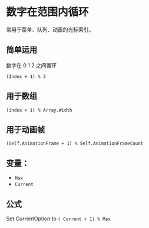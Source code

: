 # 数字在范围内循环

常用于菜单、队列、动画的光标索引。

## 简单运用
数字在 0 1 2 之间循环
```
(Index + 1) % 3
```

## 用于数组
```
(index + 1) % Array.Width
```

## 用于动画帧
```
(Self.AnimationFrame + 1) % Self.AnimationFrameCount
```

## 变量：
- `Max`
- `Current`

## 公式
Set CurrentOption to `( Current + 1) % Max`


